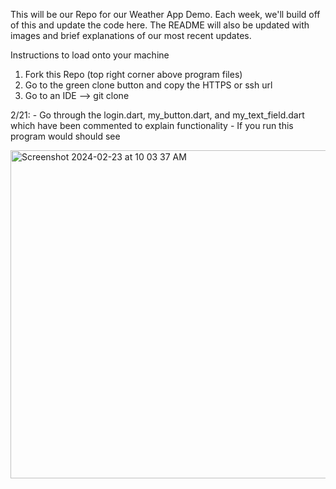This will be our Repo for our Weather App Demo. Each week, we'll build off of this and update the code here. The README will also be updated with images and brief explanations of our most recent updates.

Instructions to load onto your machine
1) Fork this Repo (top right corner above program files)
2) Go to the green clone button and copy the HTTPS or ssh url
3) Go to an IDE --> git clone <url you copied>

2/21: 
    - Go through the login.dart, my_button.dart, and my_text_field.dart which have been commented to explain functionality
    - If you run this program would should see


<img width="525" alt="Screenshot 2024-02-23 at 10 03 37 AM" src="https://github.com/rishikasrinivas/ACMWWeatherDemoApp/assets/118067369/0c821ad1-de0f-4e24-83c5-0cd94d5ede73">
